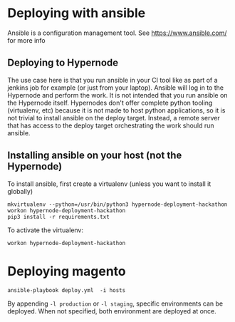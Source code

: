 # Deploying with ansible

Ansible is a configuration management tool. See https://www.ansible.com/ for more info

## Deploying to Hypernode

The use case here is that you run ansible in your CI tool like as part of a jenkins job for example (or just from your laptop). Ansible will log in to the Hypernode and perform the work. It is not intended that you run ansible on the Hypernode itself. Hypernodes don't offer complete python tooling (virtualenv, etc) because it is not made to host python applications, so it is not trivial to install ansible on the deploy target. Instead, a remote server that has access to the deploy target orchestrating the work should run ansible.


## Installing ansible on your host (not the Hypernode)

To install ansible, first create a virtualenv (unless you want to install it globally)

```
mkvirtualenv --python=/usr/bin/python3 hypernode-deployment-hackathon
workon hypernode-deployment-hackathon
pip3 install -r requirements.txt
```

To activate the virtualenv:
```
workon hypernode-deployment-hackathon
```

# Deploying magento 
```
ansible-playbook deploy.yml  -i hosts 
```
By appending `-l production` or `-l staging`, specific environments can be deployed. When not specified, both environment are deployed at once.
